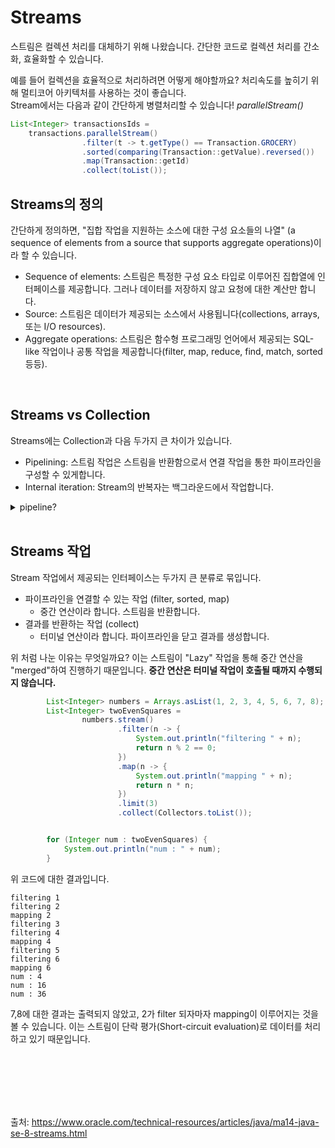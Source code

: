 # Streams
스트림은 컬렉션 처리를 대체하기 위해 나왔습니다.
간단한 코드로 컬렉션 처리를 간소화, 효율화할 수 있습니다.

예를 들어 컬렉션을 효율적으로 처리하려면 어떻게 해야할까요? 처리속도를 높히기 위해 멀티코어 아키텍처를 사용하는 것이 좋습니다.<br>
Stream에서는 다음과 같이 간단하게 병렬처리할 수 있습니다! _parallelStream()_
```java
List<Integer> transactionsIds = 
    transactions.parallelStream()
                .filter(t -> t.getType() == Transaction.GROCERY)
                .sorted(comparing(Transaction::getValue).reversed())
                .map(Transaction::getId)
                .collect(toList());
```

## Streams의 정의
간단하게 정의하면, "집합 작업을 지원하는 소스에 대한 구성 요소들의 나열" (a sequence of elements from a source that supports aggregate operations)이라 할 수 있습니다.

* Sequence of elements: 스트림은 특정한 구성 요소 타입로 이루어진 집합열에 인터페이스를 제공합니다. 그러나 데이터를 저장하지 않고 요청에 대한 계산만 합니다.
* Source: 스트림은 데이터가 제공되는 소스에서 사용됩니다(collections, arrays, 또는 I/O resources).
* Aggregate operations: 스트림은 함수형 프로그래밍 언어에서 제공되는 SQL-like 작업이나 공통 작업을 제공합니다(filter, map, reduce, find, match, sorted 등등).

<br>

## Streams vs Collection
Streams에는 Collection과 다음 두가지 큰 차이가 있습니다.
* Pipelining: 스트림 작업은 스트림을 반환함으로서 연결 작업을 통한 파이프라인을 구성할 수 있게합니다.  
* Internal iteration: Stream의 반복자는 백그라운드에서 작업합니다.


<details>
<summary>pipeline?</summary>

In computing, pipeline refers to the logical queue that is filled with all the instructions for the computer processor to process in parallel. It is the process of storing and queuing tasks and instructions that are executed simultaneously by the processor in an organized way.
</details>

<br>

## Streams 작업
Stream 작업에서 제공되는 인터페이스는 두가지 큰 분류로 묶입니다.
* 파이프라인을 연결할 수 있는 작업 (filter, sorted, map)
    * 중간 연산이라 합니다. 스트림을 반환합니다.
* 결과를 반환하는 작업 (collect)
    * 터미널 연산이라 합니다. 파이프라인을 닫고 결과를 생성합니다.

위 처럼 나눈 이유는 무엇일까요? 이는 스트림이 "Lazy" 작업을 통해 중간 연산을 "merged"하여 진행하기 때문입니다. __중간 연산은 터미널 작업이 호출될 때까지 수행되지 않습니다.__

```java
        List<Integer> numbers = Arrays.asList(1, 2, 3, 4, 5, 6, 7, 8);
        List<Integer> twoEvenSquares =
                numbers.stream()
                        .filter(n -> {
                            System.out.println("filtering " + n);
                            return n % 2 == 0;
                        })
                        .map(n -> {
                            System.out.println("mapping " + n);
                            return n * n;
                        })
                        .limit(3)
                        .collect(Collectors.toList());


        for (Integer num : twoEvenSquares) {
            System.out.println("num : " + num);
        }
```

위 코드에 대한 결과입니다.

```
filtering 1
filtering 2
mapping 2
filtering 3
filtering 4
mapping 4
filtering 5
filtering 6
mapping 6
num : 4
num : 16
num : 36
```

7,8에 대한 결과는 출력되지 않았고, 2가 filter 되자마자 mapping이 이루어지는 것을 볼 수 있습니다. 이는 스트림이 단락 평가(Short-circuit evaluation)로 데이터를 처리하고 있기 때문입니다.

<br>
<br>

<br>

<br><br>
출처: https://www.oracle.com/technical-resources/articles/java/ma14-java-se-8-streams.html